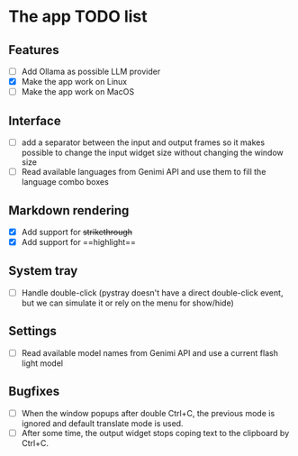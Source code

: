 # The app TODO list

## Features

- [ ] Add Ollama as possible LLM provider
- [x] Make the app work on Linux
- [ ] Make the app work on MacOS

## Interface

- [ ] add a separator between the input and output frames so it makes possible to change the input widget size without changing the window size
- [ ] Read available languages from Genimi API and use them to fill the language combo boxes

## Markdown rendering

- [x] Add support for ~~strikethrough~~
- [x] Add support for ==highlight==

## System tray

- [ ] Handle double-click (pystray doesn't have a direct double-click event, but we can simulate it or rely on the menu for show/hide)

## Settings

- [ ] Read available model names from Genimi API and use a current flash light model

## Bugfixes

- [ ] When the window popups after double Ctrl+C, the previous mode is ignored and default translate mode is used.
- [ ] After some time, the output widget stops coping text to the clipboard by Ctrl+C.